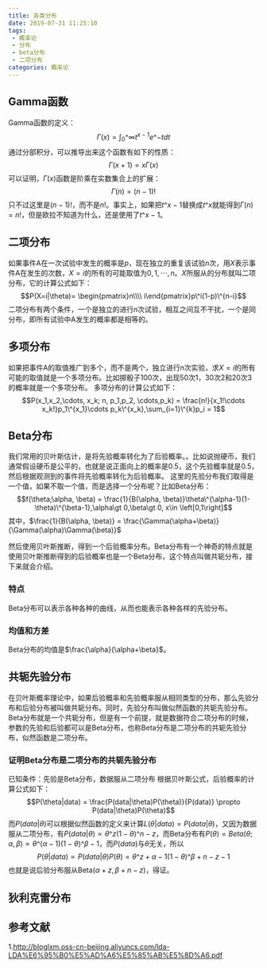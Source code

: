 ```yaml
---
title: 各类分布
date: 2019-07-31 11:25:10
tags:
 - 概率论
 - 分布
 - beta分布
 - 二项分布
categories: 概率论
---
```



## Gamma函数
Gamma函数的定义：
$$\Gamma(x) = \int_0\^{\infty}t^{x-1}e\^{-t}dt$$
通过分部积分，可以推导出来这个函数有如下的性质：
$$\Gamma(x+1) = x\Gamma(x)$$
可以证明，$\Gamma(x)$函数是阶乘在实数集合上的扩展：
$$\Gamma(n) = (n-1)!$$
只不过这里是$(n-1)!$，而不是$n!$。事实上，如果把$t\^{x-1}$替换成$t\^x$就能得到$\Gamma(n) = n!$，但是欧拉不知道为什么，还是使用了$t\^{x-1}$。


## 二项分布
如果事件A在一次试验中发生的概率是$p$，现在独立的重复该试验$n$次，用$X$表示事件A在发生的次数，$X=i$的所有的可能取值为$0,1,\cdots,n$。$X$所服从的分布就叫二项分布，它的计算公式如下：
$$P(X=i|\theta)= \begin{pmatrix}n\\\\ i\end{pmatrix}p\^i(1-p)\^{n-i}$$
二项分布有两个条件，一个是独立的进行$n$次试验，相互之间互不干扰，一个是同分布，即所有试验中A发生的概率都是相等的。

## 多项分布
如果把事件A的取值推广到多个，而不是两个，独立进行$n$次实验，求$X=i$的所有可能的取值就是一个多项分布。比如掷骰子$100$次，出现$50$次$1$，$30$次$2$和$20$次$3$的概率就是一个多项分布。
多项分布的计算公式如下：
$$P(x_1,x_2,\cdots, x_k; n, p_1,p_2, \cdots,p_k) = \frac{n!}{x_1!\cdots x_k!}p_1\^{x_1}\cdots p_k\^{x_k},\sum_{i=1}\^{k}p_i = 1$$

## Beta分布
我们常用的贝叶斯估计，是将先验概率转化为了后验概率。。比如说抛硬币，我们通常假设硬币是公平的，也就是说正面向上的概率是$0.5$，这个先验概率就是$0.5$，然后根据观测到的事件将先验概率转化为后验概率。
这里的先验分布我们取得是一个值，如果不取一个值，而是选择一个分布呢？比如Beta分布：
$$f(\theta;\alpha, \beta) = \frac{1}{B(\alpha, \beta)}\theta\^{\alpha-1}(1-\theta)\^{\beta-1},\alpha\gt 0,\beta\gt 0, x\in \left[0,1\right]$$
其中，$\frac{1}{B(\alpha, \beta)} = \frac{\Gamma(\alpha+\beta)}{\Gamma(\alpha)\Gamma(\beta)}$

然后使用贝叶斯推断，得到一个后验概率分布。Beta分布有一个神奇的特点就是使用贝叶斯推断得到的后验概率也是一个Beta分布，这个特点叫做共轭分布，接下来就会介绍。

### 特点
Beta分布可以表示各种各种的曲线，从而也能表示各种各样的先验分布。

### 均值和方差
Beta分布的均值是$\frac{\alpha}{\alpha+\beta}$。

## 共轭先验分布
在贝叶斯概率理论中，如果后验概率和先验概率服从相同类型的分布，那么先验分布和后验分布被叫做共轭分布。同时，先验分布叫做似然函数的共轭先验分布。
Beta分布就是一个共轭分布，但是有一个前提，就是数据符合二项分布的时候，参数的先验和后验都可以是Beta分布，也称Beta分布是二项分布的共轭先验分布，似然函数是二项分布。

### 证明Beta分布是二项分布的共轭先验分布
已知条件：先验是Beta分布，数据服从二项分布
根据贝叶斯公式，后验概率的计算公式如下：
$$P(\theta|data) = \frac{P(data|\theta)P(\theta)}{P(data)} \propto P(data|\theta)P(\theta)$$
而$P(data|\theta)$可以根据似然函数的定义来计算$L(\theta|data) = P(data|\theta)$，又因为数据服从二项分布，有$P(data|\theta) \propto \theta\^z(1-\theta)\^{n-z}$，而Beta分布有$P(\theta) = Beta(\theta;\alpha,\beta) \propto \theta\^{(\alpha-1)}(1-\theta)\^{\beta-1}$，而$P(data)$与$\theta$无关，所以
$$P(\theta|data) \propto P(data|\theta)P(\theta) = \theta\^{z+\alpha-1}(1-\theta)\^{\beta+n-z-1}$$
也就是说后验分布服从Beta$(\alpha+z, \beta+n-z)$，得证。

## 狄利克雷分布


## 参考文献
1.http://bloglxm.oss-cn-beijing.aliyuncs.com/lda-LDA%E6%95%B0%E5%AD%A6%E5%85%AB%E5%8D%A6.pdf
